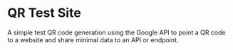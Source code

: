 # QR Test Site
 
A simple test QR code generation using the Google API to point a QR code to a website and share minimal data to an API or endpoint. 
